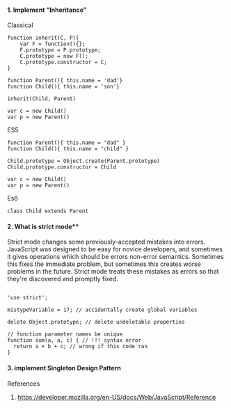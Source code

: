#### 1. Implement “Inheritance”

Classical

  ```
  function inherit(C, P){
      var F = function(){};
      F.prototype = P.prototype;
      C.prototype = new F();
      C.prototype.constructor = C;
  }
  
  function Parent(){ this.name = 'dad'}
  function Child(){ this.name = 'son'}
  
  inherit(Child, Parent)
  
  var c = new Child()
  var p = new Parent()
  ```
  
ES5

  ```
  function Parent(){ this.name = "dad" }
  function Child(){ this.name = "child" }
  
  Child.prototype = Object.create(Parent.prototype)
  Child.prototype.constructor = Child

  var c = new Child()
  var p = new Parent()
  ```
  
Es6

  ```
  class Child extends Parent
  ```

#### 2. What is strict mode**

Strict mode changes some previously-accepted mistakes into errors. JavaScript was designed to be easy for novice developers, 
and sometimes it gives operations which should be errors non-error semantics. 
Sometimes this fixes the immediate problem, but sometimes this creates worse problems in the future. 
Strict mode treats these mistakes as errors so that they're discovered and promptly fixed.

```

'use strict';

mistypeVariable = 17; // accidentally create global variables

delete Object.prototype; // delete undeletable properties

// function parameter names be unique
function sum(a, a, c) { // !!! syntax error
  return a + b + c; // wrong if this code ran
}
```

#### 3. implement Singleton Design Pattern

References
1. https://developer.mozilla.org/en-US/docs/Web/JavaScript/Reference
